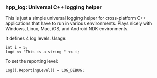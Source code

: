 ### hpp_log: Universal C++ logging helper
This is just a simple universal logging helper for cross-platform C++ applications that have to run in various environments. Plays nicely with Windows, Linux, Mac, iOS, and Android NDK environments.

It defines 4 log levels. Usage:

```
int i = 5;
logd << "This is a string " << i;
```

To set the reporting level:

```
Log().ReportingLevel() = LOG_DEBUG;
```
